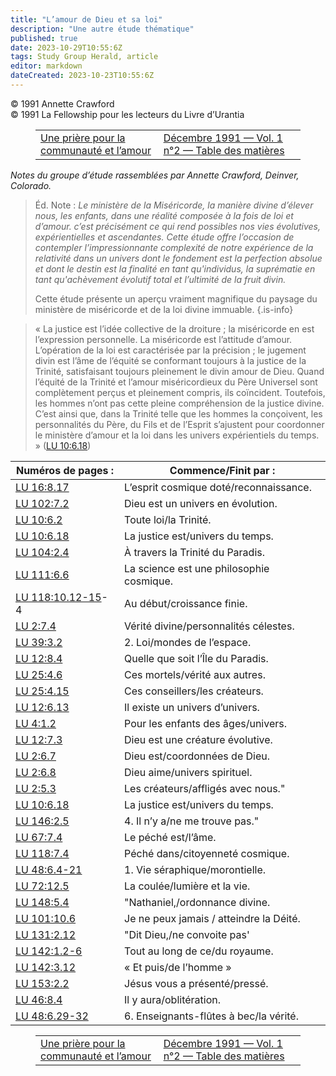 ```yaml
---
title: "L’amour de Dieu et sa loi"
description: "Une autre étude thématique"
published: true
date: 2023-10-29T10:55:6Z
tags: Study Group Herald, article
editor: markdown
dateCreated: 2023-10-23T10:55:6Z
---
```


<p class="v-card v-sheet theme--light grey lighten-3 px-2">© 1991 Annette Crawford<br>© 1991 La Fellowship pour les lecteurs du Livre d’Urantia</p>
<figure class="table chapter-navigator">
  <table>
    <tbody>
      <tr>
        <td>
        <a href="/fr/article/Stephen_Zendt/A_Prayer_for_Community_and_Love">
          <span class="mdi mdi-arrow-left-drop-circle"></span><span class="pl-2">Une prière pour la communauté et l’amour</span>
        </a>
        </td>
        <td>
        <a href="/fr/index/articles_study_group_herald#décembre-1991-vol-1-n°2">
          <span class="mdi mdi-book-open-variant"></span><span class="pl-2">Décembre 1991 — Vol. 1 n°2 — Table des matières</span>
        </a>
        </td>
        <td>
        </td>
      </tr>
    </tbody>
  </table>
</figure>



_Notes du groupe d’étude rassemblées par Annette Crawford, Deinver, Colorado._

> Éd. Note : _Le ministère de la Miséricorde, la manière divine d’élever nous, les enfants, dans une réalité composée à la fois de loi et d’amour. c’est précisément ce qui rend possibles nos vies évolutives, expérientielles et ascendantes. Cette étude offre l’occasion de contempler l’impressionnante complexité de notre expérience de la relativité dans un univers dont le fondement est la perfection absolue et dont le destin est la finalité en tant qu'individus, la suprématie en tant qu'achèvement évolutif total et l’ultimité de la fruit divin._
> 
> Cette étude présente un aperçu vraiment magnifique du paysage du ministère de miséricorde et de la loi divine immuable.
{.is-info}

> « La justice est l’idée collective de la droiture ; la miséricorde en est l’expression personnelle. La miséricorde est l’attitude d’amour. L’opération de la loi est caractérisée par la précision ; le jugement divin est l’âme de l’équité se conformant toujours à la justice de la Trinité, satisfaisant toujours pleinement le divin amour de Dieu. Quand l’équité de la Trinité et l’amour miséricordieux du Père Universel sont complètement perçus et pleinement compris, ils coïncident. Toutefois, les hommes n’ont pas cette pleine compréhension de la justice divine. C’est ainsi que, dans la Trinité telle que les hommes la conçoivent, les personnalités du Père, du Fils et de l’Esprit s’ajustent pour coordonner le ministère d’amour et la loi dans les univers expérientiels du temps. » ([LU 10:6.18](/fr/The_Urantia_Book/10#p6_18))

Numéros de pages : | Commence/Finit par :
--- | ---
[LU 16:8.17](/fr/The_Urantia_Book/16#p8_17) | L’esprit cosmique doté/reconnaissance.
[LU 102:7.2](/fr/The_Urantia_Book/102#p7_2) | Dieu est un univers en évolution.
[LU 10:6.2](/fr/The_Urantia_Book/10#p6_2) | Toute loi/la Trinité.
[LU 10:6.18](/fr/The_Urantia_Book/10#p6_18) | La justice est/univers du temps.
[LU 104:2.4](/fr/The_Urantia_Book/104#p2_4) | À travers la Trinité du Paradis.
[LU 111:6.6](/fr/The_Urantia_Book/111#p6_6) | La science est une philosophie cosmique.
[LU 118:10.12-15](/fr/The_Urantia_Book/118#p10_12)-4 | Au début/croissance finie.
[LU 2:7.4](/fr/The_Urantia_Book/2#p7_4) | Vérité divine/personnalités célestes.
[LU 39:3.2](/fr/The_Urantia_Book/39#p3_2) | 2\. Loi/mondes de l’espace.
[LU 12:8.4](/fr/The_Urantia_Book/12#p8_4) | Quelle que soit l’Île du Paradis.
[LU 25:4.6](/fr/The_Urantia_Book/25#p4_6) | Ces mortels/vérité aux autres.
[LU 25:4.15](/fr/The_Urantia_Book/25#p4_15) | Ces conseillers/les créateurs.
[LU 12:6.13](/fr/The_Urantia_Book/12#p6_13) | Il existe un univers d’univers.
[LU 4:1.2](/fr/The_Urantia_Book/4#p1_2) | Pour les enfants des âges/univers.
[LU 12:7.3](/fr/The_Urantia_Book/12#p7_3) | Dieu est une créature évolutive.
[LU 2:6.7](/fr/The_Urantia_Book/2#p6_7) | Dieu est/coordonnées de Dieu.
[LU 2:6.8](/fr/The_Urantia_Book/2#p6_8) | Dieu aime/univers spirituel.
[LU 2:5.3](/fr/The_Urantia_Book/2#p5_3) | Les créateurs/affligés avec nous."
[LU 10:6.18](/fr/The_Urantia_Book/10#p6_18) | La justice est/univers du temps.
[LU 146:2.5](/fr/The_Urantia_Book/146#p2_5) | 4\. Il n’y a/ne me trouve pas."
[LU 67:7.4](/fr/The_Urantia_Book/67#p7_4) | Le péché est/l’âme.
[LU 118:7.4](/fr/The_Urantia_Book/118#p7_4) | Péché dans/citoyenneté cosmique.
[LU 48:6.4-21](/fr/The_Urantia_Book/48#p6_4) | 1\. Vie séraphique/morontielle.
[LU 72:12.5](/fr/The_Urantia_Book/72#p12_5) | La coulée/lumière et la vie.
[LU 148:5.4](/fr/The_Urantia_Book/148#p5_4) | "Nathaniel,/ordonnance divine.
[LU 101:10.6](/fr/The_Urantia_Book/101#p10_6) | Je ne peux jamais / atteindre la Déité.
[LU 131:2.12](/fr/The_Urantia_Book/131#p2_12) | "Dit Dieu,/ne convoite pas'
[LU 142:1.2-6](/fr/The_Urantia_Book/142#p1_2) | Tout au long de ce/du royaume.
[LU 142:3.12](/fr/The_Urantia_Book/142#p3_12) | « Et puis/de l’homme »
[LU 153:2.2](/fr/The_Urantia_Book/153#p2_2) | Jésus vous a présenté/pressé.
[LU 46:8.4](/fr/The_Urantia_Book/46#p8_4) | Il y aura/oblitération.
[LU 48:6.29-32](/fr/The_Urantia_Book/48#p6_29) | 6\. Enseignants-flûtes à bec/la vérité.





<figure class="table chapter-navigator">
  <table>
    <tbody>
      <tr>
        <td>
        <a href="/fr/article/Stephen_Zendt/A_Prayer_for_Community_and_Love">
          <span class="mdi mdi-arrow-left-drop-circle"></span><span class="pl-2">Une prière pour la communauté et l’amour</span>
        </a>
        </td>
        <td>
        <a href="/fr/index/articles_study_group_herald#décembre-1991-vol-1-n°2">
          <span class="mdi mdi-book-open-variant"></span><span class="pl-2">Décembre 1991 — Vol. 1 n°2 — Table des matières</span>
        </a>
        </td>
        <td>
        </td>
      </tr>
    </tbody>
  </table>
</figure>
